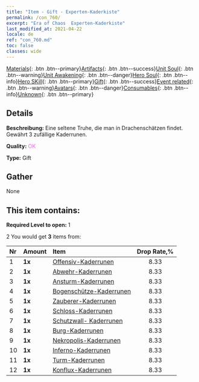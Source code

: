 ```yaml
---
title: "Item - Gift - Experten-Kaderkiste"
permalink: /con_760/
excerpt: "Era of Chaos  Experten-Kaderkiste"
last_modified_at: 2021-04-22
locale: de
ref: "con_760.md"
toc: false
classes: wide
---
```

 [Materials](/ItemsDE/){: .btn .btn--primary}[Artifacts](/ItemsDE/Artifacts/){: .btn .btn--success}[Unit Soul](/ItemsDE/UnitSoul/){: .btn .btn--warning}[Unit Awakening](/ItemsDE/UnitAwakening/){: .btn .btn--danger}[Hero Soul](/ItemsDE/HeroSoul/){: .btn .btn--info}[Hero SKill](/ItemsDE/HeroSkill/){: .btn .btn--primary}[Gift](/ItemsDE/Gift/){: .btn .btn--success}[Event related](/ItemsDE/Events/){: .btn .btn--warning}[Avatars](/ItemsDE/Avatars/){: .btn .btn--danger}[Consumables](/ItemsDE/Consumables/){: .btn .btn--info}[Unknown](/ItemsDE/Unknown/){: .btn .btn--primary}

## Details
 **Beschreibung:** Eine seltene Truhe, die man in Drachenschätzen findet. Gewährt 3 zufällige Kaderrunen.

 **Quality:** <span style="color: #DA70D6">OK</span>

 **Type:** Gift

## Gather

  None

## This item contains:

 **Required Level to open:** 1

 2 You would get **3** items  from:

  | Nr | Amount |     Item    | Drop Rate,% |
  |:---|:-------|:------------|:---------:|
  | 1 |  **1x** | [Offensiv-Kaderrunen](/de/Items/con_734/) | 8.33 | 
  | 2 |  **1x** | [Abwehr-Kaderrunen](/de/Items/con_739/) | 8.33 | 
  | 3 |  **1x** | [Ansturm-Kaderrunen](/de/Items/con_741/) | 8.33 | 
  | 4 |  **1x** | [Bogenschütze-Kaderrunen](/de/Items/con_742/) | 8.33 | 
  | 5 |  **1x** | [Zauberer-Kaderrunen](/de/Items/con_746/) | 8.33 | 
  | 6 |  **1x** | [Schloss-Kaderrunen](/de/Items/con_752/) | 8.33 | 
  | 7 |  **1x** | [Schutzwall- Kaderrunen](/de/Items/con_753/) | 8.33 | 
  | 8 |  **1x** | [Burg-Kaderrunen](/de/Items/con_754/) | 8.33 | 
  | 9 |  **1x** | [Nekropolis-Kaderrunen](/de/Items/con_755/) | 8.33 | 
  | 10 |  **1x** | [Inferno-Kaderrunen](/de/Items/con_777/) | 8.33 | 
  | 11 |  **1x** | [Turm-Kaderrunen](/de/Items/con_785/) | 8.33 | 
  | 12 |  **1x** | [Konflux-Kaderrunen](/de/Items/con_791/) | 8.33 | 
